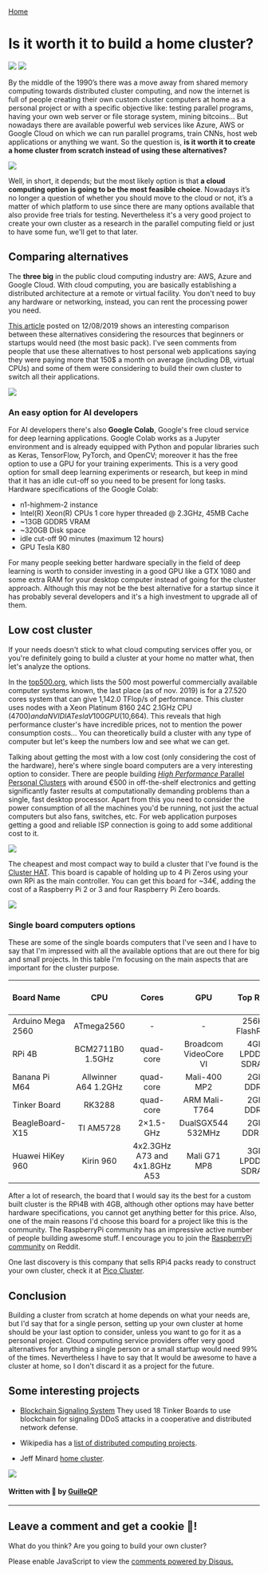[Home](../index.md)

# Is it worth it to build a home cluster?
![](https://img.shields.io/badge/Status-Finished-light.svg) ![](https://img.shields.io/badge/Last_review-11/01/2020-green.svg)

By the middle of the 1990’s there was a move away from shared memory computing towards distributed cluster computing, and now the internet is full of people creating their own custom cluster computers at home as a personal project or with a specific objective like: testing parallel programs, having your own web server or file storage system, mining bitcoins... But nowadays there are available powerful web services like Azure, AWS or Google Cloud on which we can run parallel programs, train CNNs, host web applications or anything we want. So the question is, **is it worth it to create a home cluster from scratch instead of using these alternatives?**

![](images/cluster_meme3.jpg)

Well, in short, it depends; but the most likely option is that **a cloud computing option is going to be the most feasible choice**. Nowadays it’s no longer a question of whether you should move to the cloud or not, it’s a matter of which platform to use since there are many options available that also provide free trials for testing. Nevertheless it's a very good project to create your own cluster as a research in the parallel computing field or just to have some fun, we'll get to that later.

## Comparing alternatives
The **three big** in the public cloud computing industry are: AWS, Azure and Google Cloud. With cloud computing, you are basically establishing a distributed architecture at a remote or virtual facility. You don't need to buy any hardware or networking, instead, you can rent  the processing power you need.

[This article](https://www.hostingadvice.com/how-to/aws-azure-google-cloud-alternatives/) posted on 12/08/2019 shows an interesting comparison between these alternatives considering the resources that beginners or startups would need (the most basic pack). I've seen comments from people that use these alternatives to host personal web applications saying they were paying more that 150$ a month on average (including DB, virtual CPUs) and some of them were considering to build their own cluster to switch all their applications.

![](images/Cloud_computing_comparison.png)

### An easy option for AI developers

For AI developers there's also **Google Colab**, Google's free cloud service for deep learning applications. Google Colab works as a Jupyter environment and is already equipped with Python and popular libraries such as Keras,
TensorFlow, PyTorch, and OpenCV; moreover it has the free option to use a GPU for your training experiments. This is a very good option for small deep learning experiments or research, but keep in mind that it has an idle cut-off so you need to be present for long tasks. Hardware specifications of the Google Colab:

- n1-highmem-2 instance
- Intel(R) Xeon(R) CPUs 1 core hyper threaded @ 2.3GHz, 45MB Cache
- ~13GB GDDR5  VRAM
- ~320GB Disk space
- idle cut-off 90 minutes (maximum 12 hours)
- GPU Tesla K80

For many people seeking better hardware specially in the field of deep learning is worth to consider investing in a good GPU like a GTX 1080 and some extra RAM for your desktop computer instead of going for the cluster approach. Although this may not be the best alternative for a startup since it has probably several developers and it's a high investment to upgrade all of them.

## Low cost cluster
If your needs doesn't stick to what cloud computing services offer you, or you're definitely going to build a cluster at your home no matter what, then let's analyze the options.

In the [top500.org](https://www.top500.org/), which lists the 500 most powerful commercially available computer systems known, the last place (as of nov. 2019) is for a 27.520 cores system that can give 1,142.0 TFlop/s of performance. This cluster uses nodes with a Xeon Platinum 8160 24C 2.1GHz CPU (4700$) and a NVIDIA Tesla V100 GPU ($10,664). This reveals that high performance cluster's have incredible prices, not to mention the power consumption costs... You can theoretically build a cluster with any type of computer but let's keep the numbers low and see what we can get.

Talking about getting the most with a low cost (only considering the cost of the hardware), here's where single board computers are a very interesting option to consider. There are people building [*High Performance* Parallel Personal Clusters](https://hackaday.com/2016/05/09/designing-a-high-performance-parallel-personal-cluster/) with around €500 in off-the-shelf electronics and getting significantly faster results at computationally demanding problems than a single, fast desktop processor. Apart from this you need to consider the power consumption of all the machines you'd be running, not just the actual computers but also fans, switches, etc. For web application purposes getting a good and reliable ISP connection is going to add some additional cost to it.

![](images/superpi.jpg)

The cheapest and most compact way to build a cluster that I've found is the [Cluster HAT](https://clusterhat.com/). This board is capable of holding up to 4 Pi Zeros using your own RPi as the main controller. You can get this board for ~34€, adding the cost of a Raspberry Pi 2 or 3 and four Raspberry Pi Zero boards.

![](images/clusterHAT.jpg)

### Single board computers options
These are some of the single boards computers that I've seen and I have to say that I'm impressed with all the available options that are out there for big and small projects. In this table I'm focusing on the main aspects that are important for the cluster purpose.

|Board Name|CPU|Cores|GPU|Top RAM|Eth port|Max SD class|Power supply|Price|
|:--|:--:|:--:|:--:|:--:|:--:|:--:|:--:|:--:|
|Arduino Mega 2560|ATmega2560|-|-|256KB FlashROM|-|-|7-12V|~35€|
|RPi 4B|BCM2711B0 1.5GHz|quad-core|Broadcom VideoCore VI|4GB LPDDR4 SDRAM|Gb|10|5.1V/3.0A|59,95€|
|Banana Pi M64|Allwinner A64 1.2GHz|quad-core|Mali-400 MP2|2GB DDR3|Gb|10|5V/2A|63€|
|Tinker Board|RK3288|quad-core|ARM Mali-T764|2GB DDR3|Gb|U3|5V/3A|~80€|
|BeagleBoard-X15|TI AM5728|2×1.5-GHz|DualSGX544 532MHz|2GB DDR3L|2xGb|10|12V/5A|239$|
|Huawei HiKey 960|Kirin 960|4x2.3GHz A73 and 4x1.8GHz A53|Mali G71 MP8|3GB LPDDR4 SDRAM|-|10|12V/2A|299$|

After a lot of research, the board that I would say its the best for a custom built cluster is the RPi4B with 4GB, although other options may have better hardware specifications, you cannot get anything better for this price. Also, one of the main reasons I'd choose this board for a project like this is the community. The RaspberryPi community has an impressive active number of people building awesome stuff. I encourage you to join the [RaspberryPi community](https://www.reddit.com/r/raspberry_pi/) on Reddit.

One last discovery is this company that sells RPi4 packs ready to construct your own cluster, check it at [Pico Cluster](https://www.picocluster.com/collections/raspberry-pi4).

## Conclusion
Building a cluster from scratch at home depends on what your needs are, but I'd say that for a single person, setting up your own cluster at home should be your last option to consider, unless you want to go for it as a personal project. Cloud computing service providers offer very good alternatives for anything a single person or a small startup would need 99% of the times. Nevertheless I have to say that It would be awesome to have a cluster at home, so I don't discard it as a project for the future.

## Some interesting projects

- [Blockchain Signaling System](https://www.hackster.io/communication-systems-group-university-of-zurich/blockchain-signaling-system-b79968) They used 18 Tinker Boards to use blockchain for signaling DDoS attacks in a cooperative and distributed network defense.

- Wikipedia has a [list of distributed computing projects](https://en.wikipedia.org/wiki/List_of_distributed_computing_projects).

- Jeff Minard [home cluster](https://jrm.cc/blog/home-cluster-part-i-motivations/).

![](images/cluster_meme2.jpg)
#### Written with 💙 by [GuilleQP](../index.md)

* * *
## Leave a comment and get a cookie 🍪!
What do you think? Are you going to build your own cluster?

<div id="disqus_thread"></div>
<script>
    (function() {  // REQUIRED CONFIGURATION VARIABLE: EDIT THE SHORTNAME BELOW
        var d = document, s = d.createElement('script');
        
        s.src = 'https://guilleqp.disqus.com/embed.js'; 
        
        s.setAttribute('data-timestamp', +new Date());
        (d.head || d.body).appendChild(s);
    })();
</script>
<noscript>Please enable JavaScript to view the <a href="https://disqus.com/?ref_noscript" rel="nofollow">comments powered by Disqus.</a></noscript>